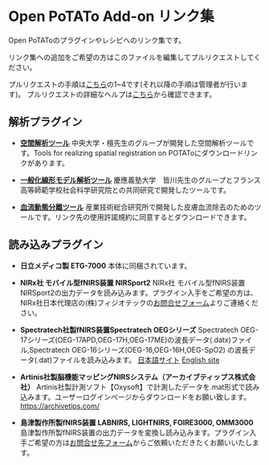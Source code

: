 # Open PoTATo Add-on リンク集

Open PoTAToのプラグインやレシピへのリンク集です。

<!-- 各項目の下部に追記してください。リンクを記載する際の書式は下記のとおりです。
-[タイトル](URL)    # ←ハイフンのあとに半角スペースを入れる。
簡単な説明(開発者、機能など) 全角100文字以内
(空行2行)
-->

リンク集への追加をご希望の方はこのファイルを編集してプルリクエストしてください。

プルリクエストの手順は[こちら](https://help.github.com/ja/github/collaborating-with-issues-and-pull-requests/github-flow)の1~4です(それ以降の手順は管理者が行います)。
プルリクエストの詳細なヘルプは[こちら](https://help.github.com/ja/github/collaborating-with-issues-and-pull-requests)から確認できます。



## 解析プラグイン

- [**空間解析ツール**](http://www.jichi.ac.jp/brainlab/tools.html#Potato)
中央大学・檀先生のグループが開発した空間解析ツールです。Tools for realizing spatial registration on POTAToにダウンロードリンクがあります。


- [**一般化線形モデル解析ツール**](http://duallife.web.fc2.com/i/tool.html)
慶應義塾大学 皆川先生のグループとフランス高等師範学校社会科学研究院との共同研究で開発したツールです。


- [**血流動態分離ツール**](https://unit.aist.go.jp/hiiri/nrehrg/download/index.html)
産業技術総合研究所で開発した皮膚血流除去のためのツールです。リンク先の使用許諾規約に同意するとダウンロードできます。


## 読み込みプラグイン
<!-- 記載例
-[XX社製fNIRS装置](http://xxxxxx/download-site)    # ←ハイフンのあとに半角スペースを入れる。
XX社製のfNIRS装置、YYY、ZZZの出力データ(.hogeファイル)を読み込みます。
(空行2行)
-->

- **日立メディコ製 ETG-7000** 本体に同梱されています。


- **NIRx社 モバイル型fNIRS装置 NIRSport2**
NIRx社 モバイル型fNIRS装置NIRSport2の出力データを読み込みます。プラグイン入手をご希望の方は、NIRx社日本代理店の(株)フィジオテックの[お問合せフォーム](http://www.physio-tech.co.jp/contacts.html)よりご連絡ください。


- **Spectratech社製fNIRS装置Spectratech OEGシリーズ**
Spectratech OEG-17シリーズ(OEG-17APD,OEG-17H,OEG-17ME)の波長データ(.datx)ファイル,Spectratech
OEG-16シリーズ(OEG-16,OEG-16H,OEG-SpO2) の波長データ(.dat)ファイルを読み込みます。
[日本語サイト](https://www.spectratech.co.jp/customer/csin.php) 
[English site](https://www.spectratech.co.jp/En/customer/csinEn.php)


- **Artinis社製脳機能マッピングNIRSシステム（アーカイブティップス株式会社）** Artinis社製計測ソフト【Oxysoft】で計測したデータを.mat形式で読み込みます。ユーザーログインページからダウンロードをお願い致します。https://archivetips.com/


- **島津製作所製fNIRS装置 LABNIRS, LIGHTNIRS, FOIRE3000, OMM3000**
島津製作所製fNIRS装置の出力データを変換し読み込みます。プラグイン入手ご希望の方は[お問合せ先フォーム](https://www.an.shimadzu.com/a03-nirs.html?_ga=2.26296637.1629094972.1595204355-1752140033.1567648070)からご依頼いただきたくお願いいたします。


<!-- 
## レシピ
in prep
-->


